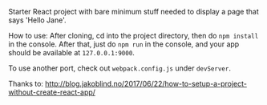 Starter React project with bare minimum stuff needed to display a page that says 'Hello Jane'. 

How to use: 
After cloning, cd into the project directory, then do `npm install` in the console. 
After that, just do `npm run` in the console, and your app should be available at `127.0.0.1:9000`.

To use another port, check out `webpack.config.js` under `devServer`.

Thanks to: http://blog.jakoblind.no/2017/06/22/how-to-setup-a-project-without-create-react-app/
